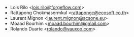 - Lois Rilo \<<lois.rilo@forgeflow.com>\>
- Rattapong Chokmasermkul \<<rattapongc@ecosoft.co.th>\>
- Laurent Mignon \<<laurent.mignon@acsone.eu>\>
- Moaad Bourhim \<<moaad.bourhim@gmail.com>\>
- Rolando Duarte \<<rolando@vauxoo.com>\>

